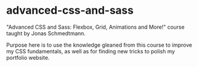 # advanced-css-and-sass

"Advanced CSS and Sass: Flexbox, Grid, Animations and More!" course taught by Jonas Schmedtmann. 

Purpose here is to use the knowledge gleaned from this course to improve my CSS fundamentals, as well as for finding new tricks to polish my portfolio website.
